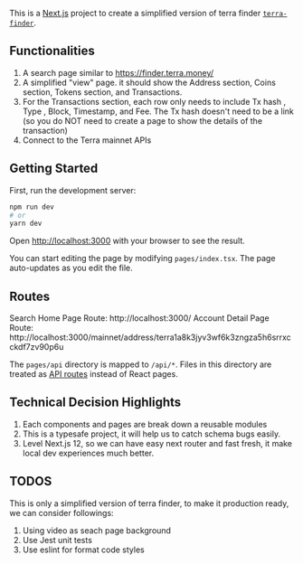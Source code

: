 This is a [Next.js](https://nextjs.org/) project to create a simplified version of terra finder [`terra-finder`](https://finder.terra.money/).

## Functionalities

1. A search page similar to https://finder.terra.money/
2. A simplified "view" page. it should show the Address section, Coins section, Tokens section, and Transactions.
3. For the Transactions section, each row only needs to include Tx hash , Type , Block, Timestamp, and Fee. The Tx hash doesn't need to be a link (so you do NOT need to create a page to show the details of the transaction)
4. Connect to the Terra mainnet APIs

## Getting Started

First, run the development server:

```bash
npm run dev
# or
yarn dev
```

Open [http://localhost:3000](http://localhost:3000) with your browser to see the result.

You can start editing the page by modifying `pages/index.tsx`. The page auto-updates as you edit the file.

## Routes

Search Home Page Route: http://localhost:3000/
Account Detail Page Route: http://localhost:3000/mainnet/address/terra1a8k3jyv3wf6k3zngza5h6srrxcckdf7zv90p6u

The `pages/api` directory is mapped to `/api/*`. Files in this directory are treated as [API routes](https://nextjs.org/docs/api-routes/introduction) instead of React pages.

## Technical Decision Highlights

1. Each components and pages are break down a reusable modules
1. This is a typesafe project, it will help us to catch schema bugs easily.
1. Level Next.js 12, so we can have easy next router and fast fresh, it make local dev experiences much better.

## TODOS

This is only a simplified version of terra finder, to make it production ready, we can consider followings:

1. Using video as seach page background
1. Use Jest unit tests
1. Use eslint for format code styles
